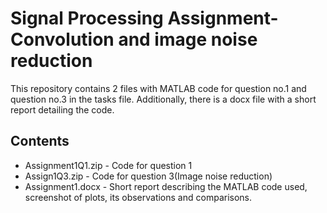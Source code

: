 # Signal Processing Assignment- Convolution and image noise reduction
This repository contains 2  files with MATLAB code for question no.1 and question no.3 in the tasks file. Additionally, there is a docx file with a short report detailing the code. 

## Contents
- Assignment1Q1.zip - Code for question 1
- Assign1Q3.zip - Code for question 3(Image noise reduction)
- Assignment1.docx - Short report describing the MATLAB code used, screenshot of plots, its observations and comparisons. 

